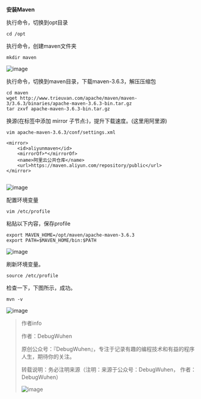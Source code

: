 **安装Maven**

执行命令，切换到opt目录
```
cd /opt
```
执行命令，创建maven文件夹
```
mkdir maven
```

![image](https://user-images.githubusercontent.com/48900845/112761392-b0daf600-902d-11eb-8376-bff1016396db.png)

执行命令，切换到maven目录，下载maven-3.6.3，解压压缩包
```
cd maven
wget http://www.trieuvan.com/apache/maven/maven-3/3.6.3/binaries/apache-maven-3.6.3-bin.tar.gz
tar zxvf apache-maven-3.6.3-bin.tar.gz

```
换源(在<mirrors></mirrors>标签中添加 mirror 子节点:)，提升下载速度。(这里用阿里源)
```
vim apache-maven-3.6.3/conf/settings.xml
```
```
<mirror>
    <id>aliyunmaven</id>
    <mirrorOf>*</mirrorOf>
    <name>阿里云公共仓库</name>
    <url>https://maven.aliyun.com/repository/public</url>
</mirror>


```

![image](https://user-images.githubusercontent.com/48900845/112761402-bc2e2180-902d-11eb-93ba-b030b8b8cad8.png)

配置环境变量
```
vim /etc/profile
```
粘贴以下内容，保存profile
```
export MAVEN_HOME=/opt/maven/apache-maven-3.6.3
export PATH=$MAVEN_HOME/bin:$PATH
```

![image](https://user-images.githubusercontent.com/48900845/112761407-c6502000-902d-11eb-8025-4e89d8357ded.png)

刷新环境变量。
```
source /etc/profile
```
检查一下，下图所示，成功。
```
mvn -v
```

![image](https://user-images.githubusercontent.com/48900845/112761414-ccde9780-902d-11eb-8ee7-c5a13e56af2d.png)




>作者info
>
>作者：DebugWuhen
>
>原创公众号：『DebugWuhen』，专注于记录有趣的编程技术和有益的程序人生，期待你的关注。
>
>转载说明：务必注明来源（注明：来源于公众号：DebugWuhen， 作者：DebugWuhen）
>
>![image](https://user-images.githubusercontent.com/48900845/112752163-3b0e6480-9004-11eb-899d-66ddef749c2b.png)
